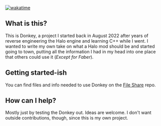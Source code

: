 [![wakatime](https://wakatime.com/badge/github/theTwist84/ManagedDonkey.svg)](https://wakatime.com/badge/github/theTwist84/ManagedDonkey)

## What is this?
This is Donkey, a project I started back in August 2022 after years of reverse engineering the Halo engine and learning C++ while I went.
I wanted to write my own take on what a Halo mod should be and started going to town, putting all the information I had in my head into one place that others could use it (*Except for Faber*).

## Getting started-ish
You can find files and info needed to use Donkey on the [File Share](https://github.com/theTwist84/DonkeyFileShare) repo.

## How can I help?
Mostly just by testing the Donkey out. Ideas are welcome. I don't want outside contributions, though, since this is my own project.

